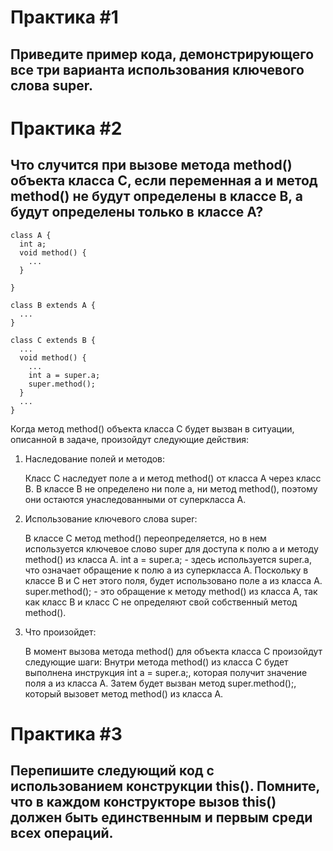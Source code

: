 # Практика #1
## Приведите пример кода, демонстрирующего все три варианта использования ключевого слова super.

# Практика #2
## Что случится при вызове метода method() объекта класса C, если переменная a и метод method() не будут определены в классе B, а будут определены только в классе A?

```
class A {
  int a;
  void method() {
    ...
  }

}

class B extends A {
  ...
}

class C extends B {
  ...
  void method() {
    ...
    int a = super.a;
    super.method();
  }
  ...
}
```

Когда метод method() объекта класса C будет вызван в ситуации, описанной в задаче, произойдут следующие действия:
1. Наследование полей и методов:

    Класс C наследует поле a и метод method() от класса A через класс B. В классе B не определено ни поле a, ни метод method(), поэтому они остаются унаследованными от суперкласса A.

2. Использование ключевого слова super:

    В классе C метод method() переопределяется, но в нем используется ключевое слово super для доступа к полю a и методу method() из класса A.
    int a = super.a; - здесь используется super.a, что означает обращение к полю a из суперкласса A. Поскольку в классе B и C нет этого поля, будет использовано поле a из класса A.
    super.method(); - это обращение к методу method() из класса A, так как класс B и класс C не определяют свой собственный метод method().

3. Что произойдет:

    В момент вызова метода method() для объекта класса C произойдут следующие шаги:
        Внутри метода method() из класса C будет выполнена инструкция int a = super.a;, которая получит значение поля a из класса A.
        Затем будет вызван метод super.method();, который вызовет метод method() из класса A.

# Практика #3
## Перепишите следующий код с использованием конструкции this(). Помните, что в каждом конструкторе вызов this() должен быть единственным и первым среди всех операций.
